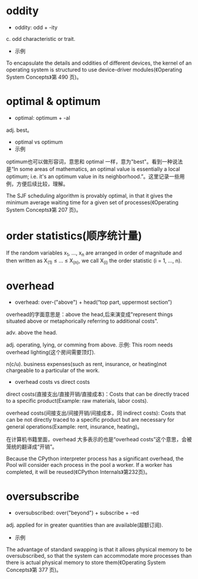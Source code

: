 # oddity

- oddity: odd + -ity

c. odd characteristic or trait.

- 示例

To encapsulate the details and oddities of different devices, the kernel of an operating system is structured to use device-driver modules(《Operating System Concepts》第 490 页)。

# optimal & optimum

- optimal: optimum + -al

adj. best。

- optimal vs optimum
- 示例

optimum也可以做形容词，意思和 optimal 一样，意为"best"。看到一种说法是“In some areas of mathematics, an optimal value is essentially a local optimum; i.e. it's an optimum value in its neighborhood.”。这里记录一些用例，方便后续比较，理解。

The SJF scheduling algorithm is provably optimal, in that it gives the minimum average waiting time for a given set of processes(《Operating System Concepts》第 207 页)。

# order statistics(顺序统计量)

If the random variables x<sub>1</sub>, ...,  x<sub>n</sub> are arranged in order of magnitude and then written as X<sub>(1)</sub> ≤ ... ≤ X<sub>(n)</sub>, we call X<sub>(i)</sub> the  order statistic (i = 1, ..., n).

# overhead

- overhead: over-("above") + head(“top part, uppermost section”)

overhead的字面意思是：above the head,后来演变成"represent things situated above or metaphorically referring to additional costs".

adv. above the head. 

adj. operating, lying, or comming from above. 示例: This room needs overhead lighting(这个房间需要顶灯).

n(c/u). business expenses(such as rent, insurance, or heating)not chargeable to a particular of the work.

- overhead costs vs direct costs

direct costs(直接支出/直接开销/直接成本)：Costs that can be directly traced to a specific product(Example: raw materials, labor costs).

overhead costs(间接支出/间接开销/间接成本，同 indirect costs):  Costs that can be not directly traced to a specific product but are necessary for general operations(Example: rent, insurance, heating)。

在计算机书籍里面，overhead 大多表示的也是“overhead costs”这个意思，会被笼统的翻译成“开销”。

Because the CPython interpreter process has a significant overhead, the Pool will consider each process in the pool a worker. If a worker has completed, it will be reused(《CPython Internals》第232页)。

# oversubscribe

- oversubscribed: over("beyond") + subscribe + -ed

adj. applied for in greater quantities than are available(超额订阅).

- 示例

The advantage of standard swapping is that it allows physical memory to be oversubscribed, so that the system can accommodate more processes than there is actual physical memory to store them(《Operating System Concepts》第 377 页)。